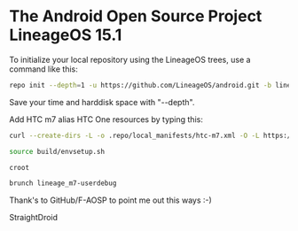 The Android Open Source Project LineageOS 15.1 
==============================================

To initialize your local repository using the LineageOS trees, use a command like this:
````bash
repo init --depth=1 -u https://github.com/LineageOS/android.git -b lineage-15.1
````
Save your time and harddisk space with "--depth".

Add HTC m7 alias HTC One resources by typing this:
````bash
curl --create-dirs -L -o .repo/local_manifests/htc-m7.xml -O -L https://raw.githubusercontent.com/StraightDroid/android_manifest/lineage-15.1/htc-m7.xml

source build/envsetup.sh

croot

brunch lineage_m7-userdebug
````
Thank's to GitHub/F-AOSP to point me out this ways :-)

StraightDroid
